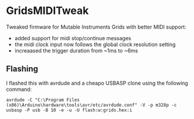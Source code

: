 # GridsMIDITweak
Tweaked firmware for Mutable Instruments Grids with better MIDI support:
- added support for midi stop/continue messages
- the midi clock input now follows the global clock resolution setting
- increaased the trigger duration from ~1ms to ~6ms

## Flashing
I flashed this with avrdude and a cheapo USBASP clone using the following command:

```
avrdude -C "C:\Program Files (x86)\Arduino\hardware\tools\avr/etc/avrdude.conf" -V -p m328p -c usbasp -P usb -B 10 -e -u -U flash:w:grids.hex:i
```
